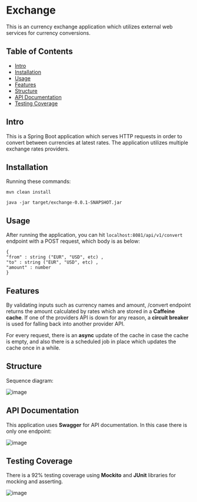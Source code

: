 # Exchange

This is an currency exchange application which utilizes external web services for currency conversions.

## Table of Contents

- [Intro](#intro)
- [Installation](#installation)
- [Usage](#usage)
- [Features](#features)
- [Structure](#structure)
- [API Documentation](#api-documentation)
- [Testing Coverage](#testing-coverage)

## Intro

This is a Spring Boot application which serves HTTP requests in order to convert between currencies at latest rates. The application utilizes multiple exchange rates providers. 

## Installation

Running these commands:

`mvn clean install`

`java -jar target/exchange-0.0.1-SNAPSHOT.jar`

## Usage

After running the application, you can hit `localhost:8081/api/v1/convert` endpoint with a POST request, which body is as below: 

```
{
"from" : string ("EUR", "USD", etc) ,
"to" : string ("EUR", "USD", etc) ,
"amount" : number 
}
```

## Features

By validating inputs such as currency names and amount, /convert endpoint returns the amount calculated by rates which are stored in a **Caffeine cache**. If one of the providers API is down for any reason, a **circuit breaker** is used for falling back into another provider API. 

For every request, there is an **async** update of the cache in case the cache is empty, and also there is a scheduled job in place which updates the cache once in a while. 

## Structure

Sequence diagram: 

![image](https://github.com/johan14/exchange/assets/28931298/103f494a-2164-426d-b753-1abd30db5aa0)


## API Documentation

This application uses **Swagger** for API documentation. In this case there is only one endpoint:


![image](https://github.com/johan14/exchange/assets/28931298/8639ea9b-ecd7-497a-8411-3ad26ae2e932)


## Testing Coverage

There is a 92% testing coverage using **Mockito** and **JUnit** libraries for mocking and asserting.


![image](https://github.com/johan14/exchange/assets/28931298/026a46da-7fd2-419d-adff-dd1b46ec0837)




